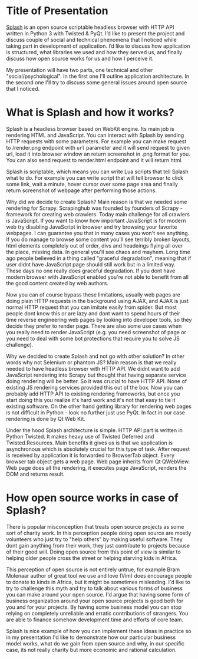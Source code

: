 
Title of Presentation
=====================

[Splash](http://splash.readthedocs.io/en/stable/) is an open source scriptable headless browser with 
HTTP API written in Python 3 with Twisted & PyQt. I’d like to present the project and discuss 
couple of social and technical phenomena that I noticed while taking part in development of 
application. I’d like to discuss how application is structured, what libraries we used and
how they served us, and finally discuss how open source works for us and how I perceive it.

My presentation will have two parts, one technical and other "social/psychological". In the first 
one I'll outline application architecture. In the second one I'll try to discuss some general
issues around open source that I noticed.

What is Splash and how it works?
================================

Splash is a headless browser based on WebKit engine. Its main job is rendering HTML and JavaScript.
You can interact with Splash by sending HTTP requests with some parameters. For example you can make
request to /render.png endpoint with `url` parameter and it will send request to given url, load
it into browser window an return screenshot in .png format for you. You can also send request to
render.html endpoint and it will return html. 

Splash is scriptable, which means you can write Lua scripts that tell Splash what to do. For example
you can write script that will tell browser to click some link, wait a minute, hover cursor over
some page area and finally return screenshot of webpage after performing those actions. 

Why did we decide to create Splash? Main reason is that we needed some rendering for Scrapy. Scrapinghub
was founded by founders of Scrapy - framework for creating web crawlers. 
Today main challenge for all crawlers is JavaScript. If you want
to know how important JavaScript is for modern web try disabling JavaScript in browser and try
browsing your favorite webpages. I can guarantee you that in many cases you won't see anything. If
you do manage to browse some content you'll see terribly broken layouts, html elements completely
out of order, divs and headeings flying all over the place, missing data. In general you'll see
chaos and mayhem. Long time ago people believed in a thing called "graceful degradation", meaning that 
if user didnt have JavaScript page should still work but in a limited way. These days no one really
does graceful degradation. If you dont have modern browser with JavaScript enabled you're not able
to benefit from all the good content created by web authors. 

Now you can of course bypass these limitations, usually web pages are doing plain HTTP requests
in the background using AJAX, and AJAX is just normal HTTP request that you can imitate easily from spider.
But most people dont know this or are lazy and dont want to spend hours of their time reverse engineering web
pages by looking into developer tools, so they decide they prefer to render page. There are also some
use cases when you really need to render JavaScript (e.g. you need screenshot of page or you need
to deal with some bot protections that require you to solve JS challenge).

Why we decided to create Splash and not go with other solution? In other words why not Selenium or 
phantom JS? Main reason is that we really needed to have headless browser with HTTP API. We didnt
want to add JavaScript rendering into Scrapy but thought that having separate service doing rendering
will be better. So it was crucial to have HTTP API. None of existing JS rendering services provided
this out of the box. Now you can probably add HTTP API to existing rendering frameworks, but once you 
start doing this you realize it's hard work and it's not that easy to tie it existing software. On
the other hand getting library for rendering web pages is not difficult in Python - look no further
just use PyQt. In fact in our case rendering is done by Qt Web Kit. 

Under the hood Splash architecture is simple. HTTP API part is written in Python Twisted. It makes
heavy use of Twisted Deferred and Twisted.Resources. Main benefits it gives us is that we application
is asynchronous which is absolutely crucial for this type of task. After request is received by 
application it is forwarded to BrowserTab object. Every browser tab
object gets a web page. Web page inherits from Qt QWebView. Web page does all the rendering, it 
executes page JavaScript, renders the DOM and returns result. 

How open source works in case of Splash?
========================================

There is popular misconception that treats open source projects as some sort of charity work. In 
this perception people doing open source are mostly volunteers who just try to "help others" 
by making useful software. They dont gain anything from their work, they just contribute to projects
because of their good will. Doing open source from this point of view is similar to helping older 
people cross the street or helping starving kids in Africa. 

This perception of open source is not entirely untrue, for example Bram Molenaar author of great tool
we use and love (Vim) does encourage people to donate to kinds in Africa, but it might be sometimes 
misleading. I'd like to try to challenge this myth and try to talk about various forms of business
you can make around your open source. I'd argue that having some form of business organization around
your open source projects is good both for you and for your projects. By having some business model
you can stop relying on completely unreliable and erratic contributions of strangers. You are able 
to finance somehow development time and efforts of core team. 

Splash is nice example of how you can implement these ideas in practice so in my presentation I'd 
like to demonstrate how our particular business model works, what do we gain from open source and
why, in our specific case, its not really charity but more economic and rational calculation.

